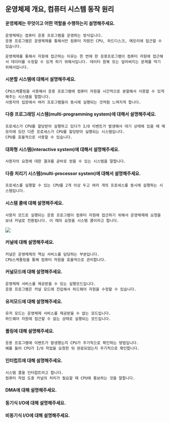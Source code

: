 
## 운영체제 개요, 컴퓨터 시스템 동작 원리
#### 운영체제는 무엇이고 어떤 역할을 수행하는지 설명해주세요.
    운영체제는 컴퓨터 응용 프로그램을 운영하는 방식입니다.
    응용 프로그램은 운영체제를 통해서만 컴퓨터 자원인 CPU, 하드디스크, 메모리에 접근할 수 있습니다.

	운영체제를 통해서 자원에 접근하는 이유는 한 번에 한 응용프로그램이 컴퓨터 자원에 접근해서 데이터를 수정할 수 있게 하기 위해서입니다. 데이터 원복 또는 덮어써지는 문제를 막기 위해서입니다.
    
#### 시분할 시스템에 대해서 설명해주세요.
    CPU스케줄링을 사용해서 응용 프로그램에 컴퓨터 자원을 시간적으로 분할해서 사용할 수 있게 해주는 시스템을 말합니다.
    사용자의 입장에서 여러 프로그램들이 동시에 실행되는 것처럼 느껴지게 합니다.
#### 다중 프로그래밍 시스템(multi-programming system)에 대해서 설명해주세요.
    프로세스가 CPU를 할당받아 실행하고 있다가 I/O 이벤트가 발생해서 대기 상태에 있을 때 메모리에 있던 다른 프로세스가 CPU를 할당받아 실행되는 시스템입니다.
    CPU를 효율적으로 사용할 수 있습니다.
#### 대화형 시스템(interactive system)에 대해서 설명해주세요.
    사용자의 요청에 대한 결과를 곧바로 얻을 수 있는 시스템을 말합니다.
#### 다중 처리기 시스템(multi-processor system)에 대해서 설명해주세요.
    프로세스를 실행할 수 있는 CPU를 2개 이상 두고 여러 개의 프로세스를 동시에 실행하는 시스템입니다.
#### 시스템 콜에 대해 설명해주세요.
    사용자 모드로 실행되는 응용 프로그램이 컴퓨터 자원에 접근하기 위해서 운영체제에 요청을 보내 커널로 전환됩니다. 이 때의 요청을 시스템 콜이라고 합니다.
![](https://i.imgur.com/siyluoW.png)


#### 커널에 대해 설명해주세요.
    커널은 운영체제의 핵심 서비스를 담당하는 부분입니다.
    CPU스케줄링을 통해 컴퓨터 자원을 효율적으로 관리합니다.
#### 커널모드에 대해 설명해주세요.
    운영체제 서비스를 제공받을 수 있는 실행모드입니다. 
    응용 프로그램은 커널 모드에 진입해서 하드웨어 자원을 수정할 수 있습니다.
#### 유저모드에 대해 설명해주세요.
    유저 모드는 운영체제 서비스를 제공받을 수 없는 모드입니다. 
    하드웨어 자원에 접근할 수 없는 상태로 실행되는 모드입니다.
#### 폴링에 대해 설명해주세요.
    응용 프로그램에 이벤트가 발생했는지 CPU가 주기적으로 확인하는 방법입니다.
    예를 들어 CPU가 I/O 작업을 요청한 뒤 완료되었는지 주기적으로 확인합니다.
#### 인터럽트에 대해 설명해주세요.
    시스템 콜을 인터럽트라고 합니다. 
    컴퓨터 작업 도중 커널의 처리가 필요할 때 CPU에 통보하는 것을 말합니다.
#### DMA에 대해 설명해주세요.
    
#### 동기식 I/O에 대해 설명해주세요.
    
#### 비동기식 I/O에 대해 설명해주세요.